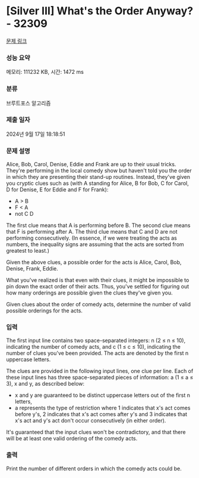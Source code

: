# [Silver III] What's the Order Anyway? - 32309 

[문제 링크](https://www.acmicpc.net/problem/32309) 

### 성능 요약

메모리: 111232 KB, 시간: 1472 ms

### 분류

브루트포스 알고리즘

### 제출 일자

2024년 9월 17일 18:18:51

### 문제 설명

<p>Alice, Bob, Carol, Denise, Eddie and Frank are up to their usual tricks. They're performing in the local comedy show but haven't told you the order in which they are presenting their stand-up routines. Instead, they've given you cryptic clues such as (with A standing for Alice, B for Bob, C for Carol, D for Denise, E for Eddie and F for Frank):</p>

<ul>
	<li>A > B</li>
	<li>F < A</li>
	<li>not C D</li>
</ul>

<p>The first clue means that A is performing before B. The second clue means that F is performing after A. The third clue means that C and D are not performing consecutively. (In essence, if we were treating the acts as numbers, the inequality signs are assuming that the acts are sorted from greatest to least.)</p>

<p>Given the above clues, a possible order for the acts is Alice, Carol, Bob, Denise, Frank, Eddie.</p>

<p>What you've realized is that even with their clues, it might be impossible to pin down the exact order of their acts. Thus, you've settled for figuring out how many orderings are possible given the clues they've given you.</p>

<p>Given clues about the order of comedy acts, determine the number of valid possible orderings for the acts.</p>

### 입력 

 <p>The first input line contains two space-separated integers: n (2 ≤ n ≤ 10), indicating the number of comedy acts, and c (1 ≤ c ≤ 10), indicating the number of clues you've been provided. The acts are denoted by the first n uppercase letters.</p>

<p>The clues are provided in the following input lines, one clue per line. Each of these input lines has three space-separated pieces of information: a (1 ≤ a ≤ 3), x and y, as described below:</p>

<ul>
	<li>x and y are guaranteed to be distinct uppercase letters out of the first n letters,</li>
	<li>a represents the type of restriction where 1 indicates that x's act comes before y's, 2 indicates that x's act comes after y's and 3 indicates that x's act and y's act don't occur consecutively (in either order).</li>
</ul>

<p>It's guaranteed that the input clues won't be contradictory, and that there will be at least one valid ordering of the comedy acts.</p>

### 출력 

 <p>Print the number of different orders in which the comedy acts could be.</p>

